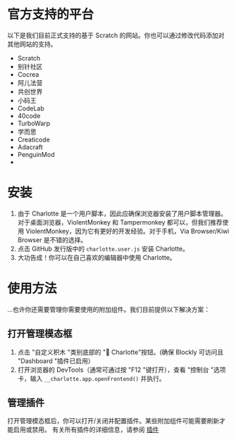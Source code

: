 # 官方支持的平台
以下是我们目前正式支持的基于 Scratch 的网站。你也可以通过修改代码添加对其他网站的支持。
- Scratch
- 别针社区
- Cocrea
- 阿儿法营
- 共创世界
- 小码王
- CodeLab
- 40code
- TurboWarp
- 学而思
- Creaticode
- Adacraft
- PenguinMod
- 
# 安装
1. 由于 Charlotte 是一个用户脚本，因此应确保浏览器安装了用户脚本管理器。对于桌面浏览器，ViolentMonkey 和 Tampermonkey 都可以，但我们推荐使用 ViolentMonkey，因为它有更好的开发经验。对于手机，Via Browser/Kiwi Browser 是不错的选择。
2. 点击 GitHub 发行版中的 `charlotte.user.js` 安装 Charlotte。
3. 大功告成！你可以在自己喜欢的编辑器中使用 Charlotte。

# 使用方法
...也许你还需要管理你需要使用的附加组件。我们目前提供以下解决方案：

## 打开管理模态框
1. 点击 "自定义积木 "类别底部的 "🌠 Charlotte"按钮。(确保 Blockly 可访问且 "Dashboard "插件已启用）
2. 打开浏览器的 DevTools（通常可通过按 "F12 "键打开），查看 "控制台 "选项卡，输入 `__charlotte.app.openFrontend()` 并执行。
## 管理插件
打开管理模态框后，你可以打开/关闭并配置插件。某些附加组件可能需要刷新才能启用或禁用。
有关所有插件的详细信息，请参阅 [插件](../addons/api)
